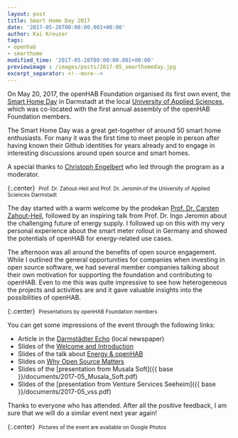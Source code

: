 ```yaml
---
layout: post
title: Smart Home Day 2017
date: '2017-05-28T00:00:00.001+00:00'
author: Kai Kreuzer
tags:
- openhab
- smarthome
modified_time: '2017-05-28T00:00:00.001+00:00'
previewimage : /images/posts/2017-05_smarthomeday.jpg
excerpt_separator: <!--more-->
---
```


On May 20, 2017, the openHAB Foundation organised its first own event, the [Smart Home Day](https://www.eventbrite.com/e/smart-home-day-registrierung-33411227882) in Darmstadt at the local [University of Applied Sciences](https://www.h-da.com/), which was co-located with the first annual assembly of the openHAB Foundation members.

The Smart Home Day was a great get-together of around 50 smart home enthusiasts. For many it was the first time to meet people in person after having known their Github identities for years already and to engage in interesting discussions around open source and smart homes.

<!--more-->

A special thanks to [Christoph Engelbert](https://twitter.com/noctarius) who led through the program as a moderator.

{:.center}
<img class="img-responsive" src="{{ base }}/images/posts/2017-05_hda.jpg" alt="">
<small>Prof. Dr. Zahout-Heil and Prof. Dr. Jeromin of the University of Applied Sciences Darmstadt</small>

The day started with a warm welcome by the prodekan [Prof. Dr. Carsten Zahout-Heil](https://eit.h-da.de/fachbereich/personen/lehrende/professoren/carsten-zahout-heil/), followed by an inspiring talk from Prof. Dr. Ingo Jeromin about the challenging future of energy supply.
I followed up on this with my very personal experience about the smart meter rollout in Germany and showed the potentials of openHAB for energy-related use cases.

The afternoon was all around the benefits of open source engagement. While I outlined the general opportunities for companies when investing in open source software, we had several member companies talking about their own motivation for supporting the foundation and contributing to openHAB.
Even to me this was quite impressive to see how heterogeneous the projects and activities are and it gave valuable insights into the possibilities of openHAB.

{:.center}
<img class="img-responsive" src="{{ base }}/images/posts/2017-05_members.jpg" alt="">
<small>Presentations by openHAB Foundation members</small>

You can get some impressions of the event through the following links:

- Article in the [Darmstädter Echo](http://www.echo-online.de/wirtschaft/wirtschaft-suedhessen/sensoren-fuers-smarte-zuhause_17910815.htm) (local newspaper)
- Slides of the [Welcome and Introduction](https://speakerdeck.com/kaikreuzer/smart-home-day-2017-welcome)
- Slides of the talk about [Energy & openHAB](https://speakerdeck.com/kaikreuzer/smart-home-day-2017-energy-and-openhab)
- Slides on [Why Open Source Matters](https://speakerdeck.com/kaikreuzer/smart-home-day-2017-why-open-source-matters)
- Slides of the [presentation from Musala Soft]({{ base }}/documents/2017-05_Musala_Soft.pdf)
- Slides of the [presentation from Venture Services Seeheim]({{ base }}/documents/2017-05_vss.pdf)

Thanks to everyone who has attended. After all the positive feedback, I am sure that we will do a similar event next year again! 

{:.center}
<a href="https://goo.gl/photos/XhUx25PiaNc2EMno6"><img class="img-responsive" src="{{ base }}/images/posts/2017-05_googlephotos.jpg" alt=""></a>
<small>Pictures of the event are available on Google Photos</small>
